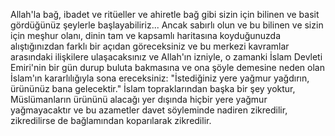    Allah'la bağ, ibadet ve ritüeller ve ahiretle bağ gibi sizin için bilinen ve basit gördüğünüz şeylerle başlayabiliriz... Ancak sabırlı olun ve bu bilinen ve sizin için meşhur olanı, dinin tam ve kapsamlı haritasına koyduğunuzda alıştığınızdan farklı bir açıdan göreceksiniz ve bu merkezi kavramlar arasındaki ilişkilere ulaşacaksınız ve Allah'ın izniyle, o zamanki İslam Devleti Emiri'nin bir gün durup buluta bakmasına ve ona şöyle demesine neden olan İslam'ın kararlılığıyla sona ereceksiniz: "İstediğiniz yere yağmur yağdırın, ürününüz bana gelecektir." İslam topraklarından başka bir şey yoktur, Müslümanların ürününü alacağı yer dışında hiçbir yere yağmur yağmayacaktır ve bu azametler davet söyleminde nadiren zikredilir, zikredilirse de bağlamından koparılarak zikredilir. 